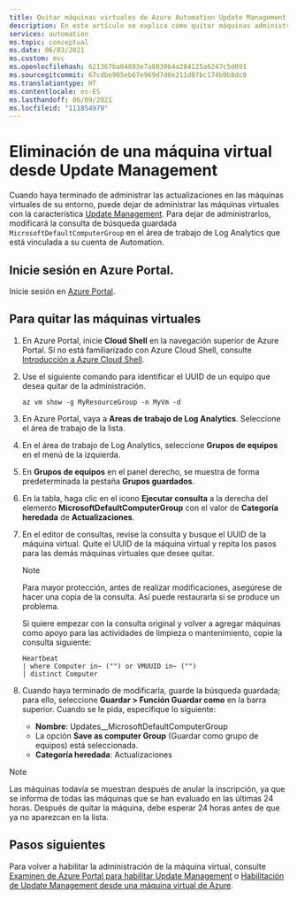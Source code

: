 ```yaml
---
title: Quitar máquinas virtuales de Azure Automation Update Management
description: En este artículo se explica cómo quitar máquinas administradas con Update Management.
services: automation
ms.topic: conceptual
ms.date: 06/03/2021
ms.custom: mvc
ms.openlocfilehash: 621367ba04893e7a8030b4a284125a6247c5d091
ms.sourcegitcommit: 67cdbe905eb67e969d7d0e211d87bc174b9b8dc0
ms.translationtype: HT
ms.contentlocale: es-ES
ms.lasthandoff: 06/09/2021
ms.locfileid: "111854979"
---
```

# <a name="remove-vms-from-update-management"></a>Eliminación de una máquina virtual desde Update Management

Cuando haya terminado de administrar las actualizaciones en las máquinas virtuales de su entorno, puede dejar de administrar las máquinas virtuales con la característica [Update Management](overview.md). Para dejar de administrarlos, modificará la consulta de búsqueda guardada `MicrosoftDefaultComputerGroup` en el área de trabajo de Log Analytics que está vinculada a su cuenta de Automation.

## <a name="sign-into-the-azure-portal"></a>Inicie sesión en Azure Portal.

Inicie sesión en [Azure Portal](https://portal.azure.com).

## <a name="to-remove-your-vms"></a>Para quitar las máquinas virtuales

1. En Azure Portal, inicie **Cloud Shell** en la navegación superior de Azure Portal. Si no está familiarizado con Azure Cloud Shell, consulte [Introducción a Azure Cloud Shell](../../cloud-shell/overview.md).

2. Use el siguiente comando para identificar el UUID de un equipo que desea quitar de la administración.

    ```azurecli
    az vm show -g MyResourceGroup -n MyVm -d
    ```

3. En Azure Portal, vaya a **Areas de trabajo de Log Analytics**. Seleccione el área de trabajo de la lista.

4. En el área de trabajo de Log Analytics, seleccione **Grupos de equipos** en el menú de la izquierda.

5. En **Grupos de equipos** en el panel derecho, se muestra de forma predeterminada la pestaña **Grupos guardados**.

6. En la tabla, haga clic en el icono **Ejecutar consulta** a la derecha del elemento **MicrosoftDefaultComputerGroup** con el valor de **Categoría heredada** de **Actualizaciones**.

7. En el editor de consultas, revise la consulta y busque el UUID de la máquina virtual. Quite el UUID de la máquina virtual y repita los pasos para las demás máquinas virtuales que desee quitar.

   > [!NOTE]
   > Para mayor protección, antes de realizar modificaciones, asegúrese de hacer una copia de la consulta. Así puede restaurarla si se produce un problema.

   Si quiere empezar con la consulta original y volver a agregar máquinas como apoyo para las actividades de limpieza o mantenimiento, copie la consulta siguiente:

   ```kusto
   Heartbeat
   | where Computer in~ ("") or VMUUID in~ ("")
   | distinct Computer
   ```

8. Cuando haya terminado de modificarla, guarde la búsqueda guardada; para ello, seleccione **Guardar > Función Guardar como** en la barra superior. Cuando se le pida, especifique lo siguiente:

    * **Nombre**: Updates__MicrosoftDefaultComputerGroup
    * La opción **Save as computer Group** (Guardar como grupo de equipos) está seleccionada.
    * **Categoría heredada**: Actualizaciones

>[!NOTE]
>Las máquinas todavía se muestran después de anular la inscripción, ya que se informa de todas las máquinas que se han evaluado en las últimas 24 horas. Después de quitar la máquina, debe esperar 24 horas antes de que ya no aparezcan en la lista.

## <a name="next-steps"></a>Pasos siguientes

Para volver a habilitar la administración de la máquina virtual, consulte [Examinen de Azure Portal para habilitar Update Management](enable-from-portal.md) o [Habilitación de Update Management desde una máquina virtual de Azure](enable-from-vm.md).